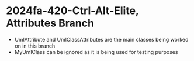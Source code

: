 # 2024fa-420-Ctrl-Alt-Elite, Attributes Branch
- UmlAttribute and UmlClassAttributes are the main classes being worked on in this branch
- MyUmlClass can be ignored as it is being used for testing purposes
